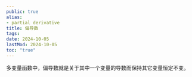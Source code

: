 ```yaml
---
public: true
alias:
- partial derivative
title: 偏导数
tags:
date: 2024-10-05
lastMod: 2024-10-05
toc: "true"
---
```


多变量函数中，偏导数就是关于其中一个变量的导数而保持其它变量恒定不变。